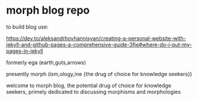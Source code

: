 # morph blog repo

to build blog use:

 https://dev.to/aleksandrhovhannisyan/creating-a-personal-website-with-jekyll-and-github-pages-a-comprehensive-guide-3fje#where-do-i-put-my-pages-in-jekyll

formerly ega (earth,guts,arrows)

presently morph (ism,ology,ine {the drug of choice for knowledge seekers})


welcome to morph blog, the potential drug of choice for knowledge seekers, primely dedicated to discussing morphisms and morphologies
